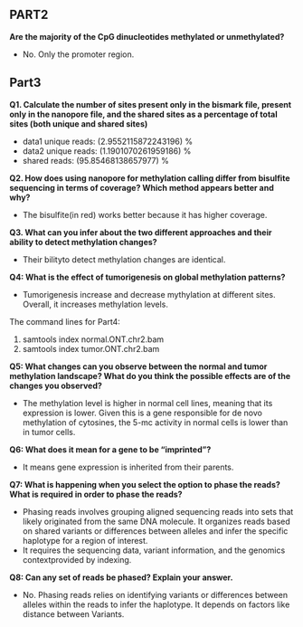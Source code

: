 ## PART2
**Are the majority of the CpG dinucleotides methylated or unmethylated?**
- No. Only the promoter region. 

## Part3
**Q1. Calculate the number of sites present only in the bismark file, present only in the nanopore file, and the shared sites as a percentage of total sites (both unique and shared sites)**
- data1 unique reads: (2.9552115872243196) %
- data2 unique reads: (1.1901070261959186) %
- shared reads: (95.85468138657977) %

**Q2. How does using nanopore for methylation calling differ from bisulfite sequencing in terms of coverage? Which method appears better and why?**
- The bisulfite(in red) works better because it has higher coverage.

**Q3. What can you infer about the two different approaches and their ability to detect methylation changes?**
- Their bilityto detect methylation changes are identical.

**Q4: What is the effect of tumorigenesis on global methylation patterns?**
- Tumorigenesis increase and decrease mythylation at different sites. Overall, it increases methylation levels.



The command lines for Part4:
1. samtools index normal.ONT.chr2.bam
2. samtools index tumor.ONT.chr2.bam

**Q5: What changes can you observe between the normal and tumor methylation landscape? What do you think the possible effects are of the changes you observed?**
- The methylation level is higher in normal cell lines, meaning that its expression is lower. Given this is a gene responsible for de novo methylation of cytosines, the 5-mc activity in normal cells is lower than in tumor cells. 

**Q6: What does it mean for a gene to be “imprinted”?**
-  It means gene expression is inherited from their parents. 

**Q7: What is happening when you select the option to phase the reads? What is required in order to phase the reads?**
- Phasing reads involves grouping aligned sequencing reads into sets that likely originated from the same DNA molecule. It organizes reads based on shared variants or differences between alleles and infer the specific haplotype for a region of interest. 
- It requires the sequencing data, variant information, and the genomics contextprovided by indexing.

**Q8: Can any set of reads be phased? Explain your answer.**
- No. Phasing reads relies on identifying variants or differences between alleles within the reads to infer the haplotype. It depends on factors like distance between Variants.

